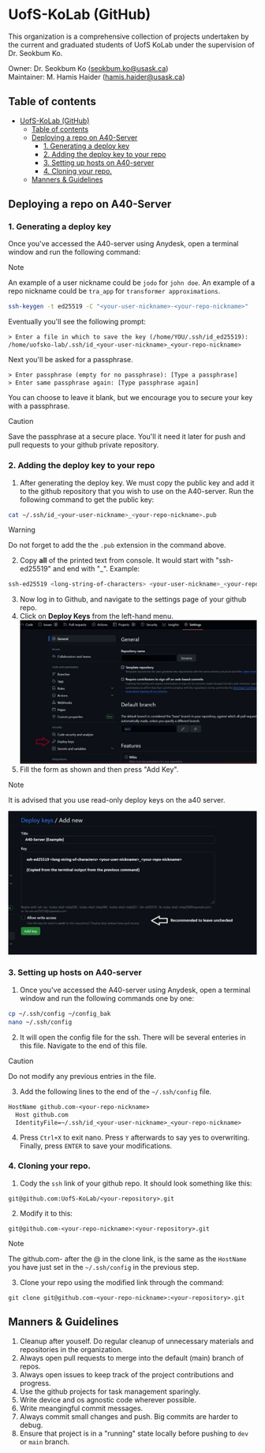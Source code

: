 # UofS-KoLab (GitHub)
This organization is a comprehensive collection of projects undertaken by the current and graduated students of UofS KoLab under the supervision of Dr. Seokbum Ko.

Owner: Dr. Seokbum Ko (seokbum.ko@usask.ca)  
Maintainer: M. Hamis Haider (hamis.haider@usask.ca)  

## Table of contents
- [UofS-KoLab (GitHub)](#uofs-kolab-github)
  - [Table of contents](#table-of-contents)
  - [Deploying a repo on A40-Server](#deploying-a-repo-on-a40-server)
    - [1. Generating a deploy key](#1-generating-a-deploy-key)
    - [2. Adding the deploy key to your repo](#2-adding-the-deploy-key-to-your-repo)
    - [3. Setting up hosts on A40-server](#3-setting-up-hosts-on-a40-server)
    - [4. Cloning your repo.](#4-cloning-your-repo)
  - [Manners \& Guidelines](#manners--guidelines)



## Deploying a repo on A40-Server

### 1. Generating a deploy key
Once you've accessed the A40-server using Anydesk, open a terminal window and run the following command:  
> [!NOTE]
> An example of a user nickname could be `jodo` for `john doe`. An example of a repo nickname could be `tra_app` for `transformer approximations`.
```bash
ssh-keygen -t ed25519 -C "<your-user-nickname>-<your-repo-nickname>"
```
Eventually you'll see the following prompt:
```
> Enter a file in which to save the key (/home/YOU/.ssh/id_ed25519): /home/uofsko-lab/.ssh/id_<your-user-nickname>_<your-repo-nickname>
``` 

Next you'll be asked for a passphrase. 
```
> Enter passphrase (empty for no passphrase): [Type a passphrase]
> Enter same passphrase again: [Type passphrase again]
```
You can choose to leave it blank, but we encourage you to secure your key with a passphrase. 
> [!CAUTION]
> Save the passphrase at a secure place. You'll it need it later for push and pull requests to your github private repository. 

### 2. Adding the deploy key to your repo
1. After generating the deploy key. We must copy the public key and add it to the github repository that you wish to use on the A40-server. Run the following command to get the public key:
```bash
cat ~/.ssh/id_<your-user-nickname>_<your-repo-nickname>.pub
```
> [!WARNING]
> Do not forget to add the the `.pub` extension in the command above.

2. Copy **all** of the printed text from console. It would start with "ssh-ed25519" and end with "<your-user-nickname>_<your-repo-nickname>". Example:
```bash
ssh-ed25519 <long-string-of-characters> <your-user-nickname>_<your-repo-nickname>
```
3. Now log in to Github, and navigate to the settings page of your github repo. 
4. Click on **Deploy Keys** from the left-hand menu. 
![deploy-key-location](https://github.com/UofS-KoLab/.github/blob/main/profile/images/deploy-key-location.jpg?raw=true)
1. Fill the form as shown and then press "Add Key".
> [!NOTE]
> It is advised that you use read-only deploy keys on the a40 server.

![deploy-key-add-new](https://github.com/UofS-KoLab/.github/blob/main/profile/images/deploy-key-add-new.jpg?raw=true)

### 3. Setting up hosts on A40-server
1. Once you've accessed the A40-server using Anydesk, open a terminal window and run the following commands one by one:  
```bash
cp ~/.ssh/config ~/config_bak
nano ~/.ssh/config
```
2. It will open the config file for the ssh. There will be several enteries in this file. Navigate to the end of this file.
> [!CAUTION]
> Do not modify any previous entries in the file. 

3. Add the following lines to the end of the `~/.ssh/config` file.
```
HostName github.com-<your-repo-nickname>
  Host github.com
  IdentityFile=~/.ssh/id_<your-user-nickname>_<your-repo-nickname>
```
4. Press `Ctrl+X` to exit nano. Press `Y` afterwards to say yes to overwriting. Finally, press `ENTER` to save your modifications.

### 4. Cloning your repo.
1. Cody the `ssh` link of your github repo. It should look something like this:
```
git@github.com:UofS-KoLab/<your-repository>.git
```
2. Modify it to this:
```
git@github.com-<your-repo-nickname>:<your-repository>.git
```
> [!NOTE]
> The github.com-<your-repo-nickname> after the @ in the clone link, is the same as the `HostName` you have just set in the `~/.ssh/config` in the previous step.

3. Clone your repo using the modified link through the command:
```
git clone git@github.com-<your-repo-nickname>:<your-repository>.git
```

## Manners & Guidelines
1. Cleanup after youself. Do regular cleanup of unnecessary materials and repositories in the organization.
2. Always open pull requests to merge into the default (main) branch of repos.
3. Always open issues to keep track of the project contributions and progress.
4. Use the github projects for task management sparingly.
5. Write device and os agnostic code wherever possible.
6. Write meangingful commit messages.
7. Always commit small changes and push. Big commits are harder to debug.
8. Ensure that project is in a "running" state locally before pushing to `dev` or `main` branch.
